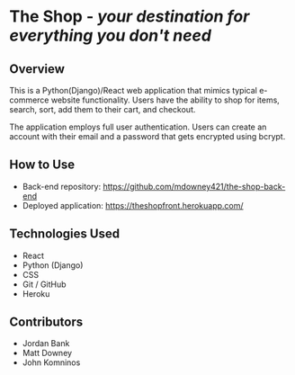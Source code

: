 # The Shop - *your destination for everything you don't need*

## Overview
This is a Python(Django)/React web application that mimics typical e-commerce website functionality. Users have the ability to shop for items, search, sort, add them to their cart, and checkout.

The application employs full user authentication. Users can create an account with their email and a password that gets encrypted using bcrypt.

## How to Use
* Back-end repository: https://github.com/mdowney421/the-shop-back-end
* Deployed application: https://theshopfront.herokuapp.com/

## Technologies Used
* React
* Python (Django)
* CSS
* Git / GitHub
* Heroku

## Contributors
* Jordan Bank
* Matt Downey
* John Komninos
